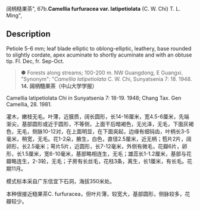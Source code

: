 阔柄糙果茶",
67b.**Camellia furfuracea var. latipetiolata** (C. W. Chi) T. L. Ming",

## Description
Petiole 5-6 mm; leaf blade elliptic to oblong-elliptic, leathery, base rounded to slightly cordate, apex acuminate to shortly acuminate and with an obtuse tip. Fl. Dec, fr. Sep-Oct.

> ●  Forests along streams; 100-200 m. NW Guangdong, E Guangxi.
  "Synonym": "*Camellia latipetiolata* C. W. Chi, Sunyatsenia 7: 18. 1948.
**14. 阔柄糙果茶（中山大学学报）**

Camellia latipetiolata Chi in Sunyatsenia 7: 18-19. 1948; Chang Tax. Gen Camellia, 28. 1981.

灌木，嫩枝无毛。叶薄，近膜质，阔长圆形，长14-16厘米，宽4.5-6厘米，先端渐尖，基部圆形或近于圆形，不等侧，上面干后暗褐色，无光泽，无毛，下面灰褐色，无毛，侧脉10-12对，在上面明显，在下面突起，边缘有细钝齿，叶柄长3-5毫米，稍宽，无毛。花1-2朵，腋生，白色，直径2.5厘米，近无柄；苞片2片，阔卵形，长2.5毫米；萼片5片，近圆形，长7-12毫米，外侧有微毛，花瓣6片，卵形，长1.5厘米，宽6-10毫米，基部略相连生，无毛；雄蕊长1-1.2厘米，基部与花瓣略连生，2-3轮，无毛；子房有长丝毛，花柱3条，离生，长1厘米，有长毛。花期11月。

模式标本采自广东信宜下石洞，海拔350米处。

本种很接近糙果茶C. furfuracea，但叶片薄，较宽大，基部圆形，侧脉较多，花瓣较少。
